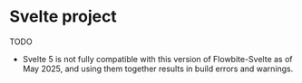 # Svelte project

TODO
- Svelte 5 is not fully compatible with this version of Flowbite-Svelte as of May 2025, and using them together results in build errors and warnings.